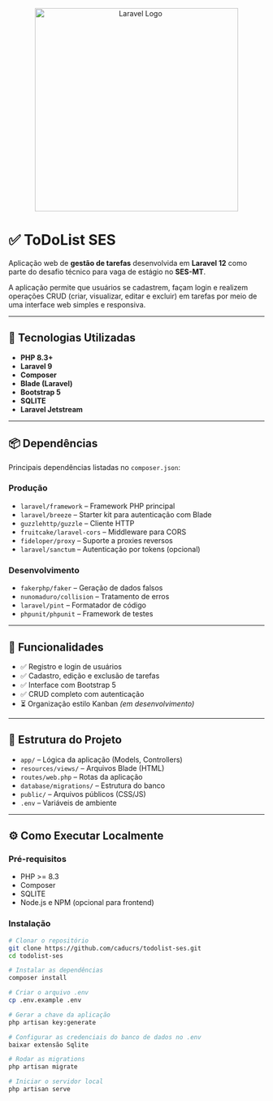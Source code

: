 
<p align="center"><a href="https://laravel.com" target="_blank"><img src="https://raw.githubusercontent.com/laravel/art/master/logo-lockup/5%20SVG/2%20CMYK/1%20Full%20Color/laravel-logolockup-cmyk-red.svg" width="400" alt="Laravel Logo"></a></p>

# ✅ ToDoList SES

Aplicação web de **gestão de tarefas** desenvolvida em **Laravel 12** como parte do desafio técnico para vaga de estágio no **SES-MT**.

A aplicação permite que usuários se cadastrem, façam login e realizem operações CRUD (criar, visualizar, editar e excluir) em tarefas por meio de uma interface web simples e responsiva.

---

## 🚀 Tecnologias Utilizadas

- **PHP 8.3+**
- **Laravel 9**
- **Composer**
- **Blade (Laravel)**
- **Bootstrap 5**
- **SQLITE**
- **Laravel Jetstream**

---

## 📦 Dependências

Principais dependências listadas no `composer.json`:

### Produção

- `laravel/framework` – Framework PHP principal
- `laravel/breeze` – Starter kit para autenticação com Blade
- `guzzlehttp/guzzle` – Cliente HTTP
- `fruitcake/laravel-cors` – Middleware para CORS
- `fideloper/proxy` – Suporte a proxies reversos
- `laravel/sanctum` – Autenticação por tokens (opcional)

### Desenvolvimento

- `fakerphp/faker` – Geração de dados falsos
- `nunomaduro/collision` – Tratamento de erros
- `laravel/pint` – Formatador de código
- `phpunit/phpunit` – Framework de testes

---

## 🧪 Funcionalidades

- ✅ Registro e login de usuários
- ✅ Cadastro, edição e exclusão de tarefas
- ✅ Interface com Bootstrap 5
- ✅ CRUD completo com autenticação
- ⏳ Organização estilo Kanban *(em desenvolvimento)*

---

## 📁 Estrutura do Projeto

- `app/` – Lógica da aplicação (Models, Controllers)
- `resources/views/` – Arquivos Blade (HTML)
- `routes/web.php` – Rotas da aplicação
- `database/migrations/` – Estrutura do banco
- `public/` – Arquivos públicos (CSS/JS)
- `.env` – Variáveis de ambiente

---

## ⚙️ Como Executar Localmente

### Pré-requisitos

- PHP >= 8.3
- Composer
- SQLITE
- Node.js e NPM (opcional para frontend)

### Instalação

```bash
# Clonar o repositório
git clone https://github.com/caducrs/todolist-ses.git
cd todolist-ses

# Instalar as dependências
composer install

# Criar o arquivo .env
cp .env.example .env

# Gerar a chave da aplicação
php artisan key:generate

# Configurar as credenciais do banco de dados no .env
baixar extensão Sqlite

# Rodar as migrations
php artisan migrate

# Iniciar o servidor local
php artisan serve
